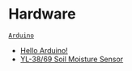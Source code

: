 # Hardware

[`Arduino`](arduino)

* [Hello Arduino!](arduino/hello-arduino)
* [YL-38/69 Soil Moisture Sensor](soil-moisture-sensor)
